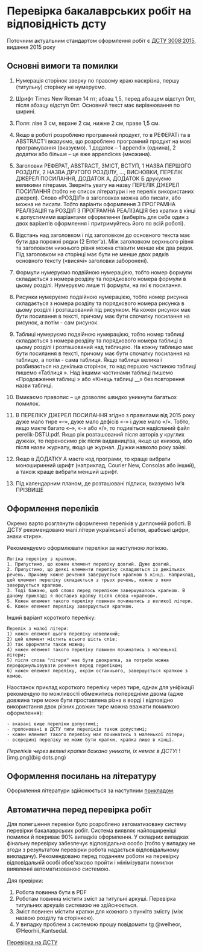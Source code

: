 <!-- Google tag (gtag.js) -->
<script async src="https://www.googletagmanager.com/gtag/js?id=G-74DZG0CQKR"></script>
<script>
  window.dataLayer = window.dataLayer || [];
  function gtag(){dataLayer.push(arguments);}
  gtag('js', new Date());

  gtag('config', 'G-74DZG0CQKR');
</script>

# Перевірка бакалаврських робіт на відповідність дсту

Поточним актуальним стандартом оформлення робіт є [ДСТУ 3008:2015](https://github.com/GeorgKantsedal/HeorhiiKantsedal.github.io/blob/bc2947c6e80a6291f4e1256120b3516717d4da1f/dstu/dstu-3008-2015.pdf), видання 2015 року

## Основні вимоги та помилки
1. Нумерація сторінок зверху по правому краю наскрізна, першу (титульну) сторінку не нумеруємо.

2. Шрифт Times New Roman 14 пт; абзац 1,5, перед абзацем відступ 0пт, після абзацу відступ 0пт. Основний текст має вирівнювання по ширині.

3. Поля: ліве 3 см, верхне 2 см, нижне 2 см, праве 1,5 см.

4. Якщо в роботі розроблено програмний продукт, то в РЕФЕРАТі та в ABSTRACT’і вказуємо, що розроблено програмний продукт на мові програмування (вказуємо). 1 додаток – 1 appendix (однина), 2 додатки або більше – це вже appendices (множина).

5. Заголовки РЕФЕРАТ, ABSTRACT, ЗМІСТ, ВСТУП, 1 НАЗВА ПЕРШОГО РОЗДІЛУ, 2 НАЗВА ДРУГОГО РОЗДІЛУ, ..., ВИСНОВКИ, ПЕРЕЛІК ДЖЕРЕЛ ПОСИЛАННЯ, ДОДАТОК А, ДОДАТОК Б друкуємо великими літерами.
Зверніть увагу на назву ПЕРЕЛІК ДЖЕРЕЛ ПОСИЛАННЯ (тобто не список літератури і не перелік використаних джерел).
Слово «РОЗДІЛ» в заголовках можна або писати, або можна не писати. Тобто варіанти оформлення 3 ПРОГРАМНА РЕАЛІЗАЦІЯ та РОЗДІЛ 3 ПРОГРАМНА РЕАЛІЗАЦІЯ без крапки в кінці є допустимими варіантами оформлення (виберіть для себе один з двох варіантів оформлення і притримуйтесь його по всій роботі).

6. Відстань над заголовком і під заголовком до основного текста має бути два порожні рядки (2 Enter’а). Між заголовком верхнього рівня та заголовком нижнього рівня можна ставити менше ніж два рядки. Під заголовком на сторінці має бути не менше двох рядків основного тексту («висячі» заголовки заборонені).

7. Формули нумеруємо подвійною нумерацією, тобто номер формули складається з номера розділу та порядкового номера формули в цьому розділі. Нумеруємо лише ті формули, на які є посилання.

8. Рисунки нумеруємо подвійною нумерацією, тобто номер рисунка складається з номера розділу та порядкового номера рисунка в цьому розділі і розташований під рисунком. На кожен рисунок має бути посилання в тексті, причому має бути спочатку посилання на рисунок, а потім - сам рисунок. 

9. Таблиці нумеруємо подвійною нумерацією, тобто номер таблиці складається з номера розділу та порядкового номера таблиці в цьому розділі і розташований над таблицею. На кожну таблицю має бути посилання в тексті, причому має бути спочатку посилання на таблицю, а потім - сама таблиця. Якщо таблиця велика і розбивається на декілька сторінок, то над першою частиною таблиці пишемо «Таблиця ». Над іншими частинами таблиці пишемо «Продовження таблиці » або «Кінець таблиці __» без повторення назви таблиці.

10. Вмикаємо правопис – це дозволяє швидко уникнути багатьох помилок.

11. В ПЕРЕЛІКУ ДЖЕРЕЛ ПОСИЛАННЯ згідно з правилами від 2015 року дуже мало тире «–», дуже мало дефісів «-» і дуже мало «/». Тобто, якщо маєте багато «–», «-» або «/», то подивіться надісланий файл perelik-DSTU.pdf. Якщо рік розташований після авторів у круглих дужках, то переносимо рік після видавництва, якщо це книжка, або після назви журналу, якщо це журнал. Дужки навколо року зайві.

12. Якщо в ДОДАТКУ А маєте код програми, то краще вибрати моноширинний шрифт (наприклад, Courier New, Consolas або інший), а також краще вибрати менший шрифт.

13. Під календарним планом, де розташовані підписи, вказуємо Ім’я ПРІЗВИЩЕ

## Оформлення переліків

Окремо варто розглянути оформлення переліків у дипломній роботі. В ДСТУ рекомендовано малі літери української абетки, арабські цифри, знаки «тире».
 
Рекомендуємо оформлювати переліки за наступною логікою. 
```
Логіка переліку з крапкою.
1. Припустимо, що кожен елемент переліку довгий. Дуже довгий.
2. Припустимо, що деякі елементи переліку складаються із декількох речень. Причому кожне речення завершується крапкою в кінці. Наприклад, цей елемент переліку складається з трьох речень, кожне з яких завершується крапкою.
3. Тоді бажано, щоб слово перед переліком завершувалось крапкою. В даному прикладі я поставив крапку після слова «крапкою».
5. Кожен елемент такого переліку повинен починатись з великої літери.
6. Кожен елемент переліку завершується крапкою.
```

Інший варіант короткого переліку:
```
Перелік з малої літери:
1) кожен елемент цього переліку невеликий;
2) цей елемент містить всього шість слів;
3) так оформляти також можна;
4) кожен елемент такого переліку повинен починатись з маленької літери;
5) після слова "літери" має бути двокрапка, за потреби можна переформульовувати речення перед переліком;
6) кожен елемент переліку, окрім останнього, завершується крапкою з комою.
```

Наостанок приклад короткого переліку через тире, однак для уніфікації рекомендую по можливості обмежитись попередніми двома
(адже довжина тире може бути проставлена різна в ворді і відповідно використання двох різних довжин тире можна вважати помилкою оформлення):
```
- вказані вище переліки допустимі;
- пропоновані в ДСТУ типи переліків також допустимі;
- кожен елемент такого переліку має починатись з маленької літери;
- всередині переліку не може бути крапки, крапка лише в кінці.
```

*Переліків через великі крапки бажано уникати, їх немає в ДСТУ!*
![img.png](big dots.png)

## Оформлення посилань на літературу

Оформлення літератури здійснюється за наступним [прикладом](https://github.com/GeorgKantsedal/HeorhiiKantsedal.github.io/blob/bc2947c6e80a6291f4e1256120b3516717d4da1f/dstu/perelik-DSTU.pdf).

## Автоматична перед перевірка робіт

Для полегшення перевіки було розроблено автоматизовану систему перевірки бакалаврських робіт.
Система виявляє найпоширеніші помилки й покриває 90% випадків оформлення. 
У складних випадках фінальну перевірку забезпечує відповідальна особо (тобто у випадку не згоди з результатом перевірки робота надається відповідальному викладачу).
Рекомендовано перед поданням роботи на перевірку відповідальній особі обов'язково пройти і мінімізувати помилки виявленні автоматизованою системою.

Для превірки:
1. Робота повинна бути в PDF
2. Роботам повинна містити зміст за титульні аркуші. Перевірка титульних аркушів системою не здійснюється.
3. Зміст повинен містити крапки для кожного з пункітв змісту (між назвою розділу та сторінкою).
4. У випадку проблем з системою прошу повідомити tg @welheor, @Heorhii_Kantsedal.

[Перевірка на ДСТУ](https://dstu.labx.pp.ua/)
